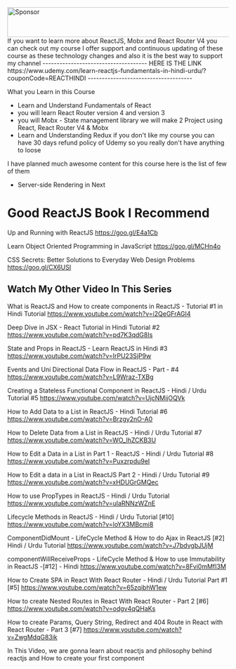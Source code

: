 <a target='_blank' rel='nofollow' href='https://app.codesponsor.io/link/bXeDmMz8XA15cpujG8aTaNPR/shoaibbhimani/Mobxgram-Tutorial'>
  <img alt='Sponsor' width='888' height='68' src='https://app.codesponsor.io/embed/bXeDmMz8XA15cpujG8aTaNPR/shoaibbhimani/Mobxgram-Tutorial.svg' />
</a>
If you want to learn more about  ReactJS, Mobx and React Router V4 you can check out my course I offer support and continuous updating of  these course as these technology changes and also it is the best way to support my channel 
-------------------------------------
HERE IS THE LINK
https://www.udemy.com/learn-reactjs-fundamentals-in-hindi-urdu/?couponCode=REACTHINDI
-------------------------------------

What you Learn in this Course 
- Learn and Understand Fundamentals of React
- you will learn React Router version 4 and version 3
- you will Mobx - State management library we will make 2 Project using React, React Router V4 & Mobx 
 - Learn and Understanding Redux 
if you don't like my course you can have 30 days refund policy of Udemy so you really don't have anything to loose 

I have planned much awesome content for this course 
here is the list of few of them 

- Server-side Rendering in Next

Good ReactJS Book I Recommend
============================
Up and Running with ReactJS
https://goo.gl/E4a1Cb

Learn Object Oriented Programming in JavaScript
https://goo.gl/MCHn4o

CSS Secrets: Better Solutions to Everyday Web Design Problems
https://goo.gl/CX6USI


Watch My Other Video In This Series
---------------------------------------------------------

What is ReactJS and How to create components in ReactJS - Tutorial #1 in Hindi Tutorial 
https://www.youtube.com/watch?v=i2QeGFrAGI4

Deep Dive in JSX - React Tutorial in Hindi Tutorial #2 
https://www.youtube.com/watch?v=pd7K3qdG8Is

State and Props in ReactJS - Learn ReactJS in Hindi #3 
https://www.youtube.com/watch?v=IrPU23SjP9w

Events and Uni Directional Data Flow in ReactJS - Part - #4 
https://www.youtube.com/watch?v=L9Wraz-TXBg

Creating a Stateless Functional Component in ReactJS - Hindi / Urdu Tutorial #5 
https://www.youtube.com/watch?v=UjcNMijOQVk

How to Add Data to a List in ReactJS - Hindi Tutorial #6 
https://www.youtube.com/watch?v=Brzgy2nO-A0

How to Delete Data from a List in ReactJS - Hindi / Urdu Tutorial #7 
https://www.youtube.com/watch?v=WO_IhZCKB3U

How to Edit a Data in a List in Part 1 - ReactJS - Hindi / Urdu Tutorial #8 
https://www.youtube.com/watch?v=Puxzrpdu9eI

How to Edit a data in a List in ReactJS Part 2 - Hindi / Urdu Tutorial #9 
https://www.youtube.com/watch?v=xHDUGrGMQec

How to use PropTypes in ReactJS - Hindi / Urdu Tutorial 
https://www.youtube.com/watch?v=ulaRNNzWZnE

Lifecycle Methods in ReactJS - Hindi / Urdu Tutorial [#10] 
https://www.youtube.com/watch?v=loYX3MBcmi8

ComponentDidMount - LifeCycle Method & How to do Ajax in 
ReactJS [#2] Hindi / Urdu Tutorial 
https://www.youtube.com/watch?v=J7bdvgbJUjM

componentWillReceiveProps - LifeCycle Method & How to use Immutability in ReactJS -[#12] - Hindi 
https://www.youtube.com/watch?v=8Fvi0mMfI3M

How to Create SPA in React With React Router - Hindi / Urdu Tutorial Part #1 [#5] 
https://www.youtube.com/watch?v=65zqibhW1ew

How to create Nested Routes in React With React Router - Part 2 [#6] 
https://www.youtube.com/watch?v=odgv4qQHaKs

How to create Params, Query String, Redirect and 404 Route in React with React Router - Part 3 [#7] 
https://www.youtube.com/watch?v=ZwgMdqG83ik

In This Video, we are gonna learn about reactjs and philosophy behind reactjs and How to create your first component
